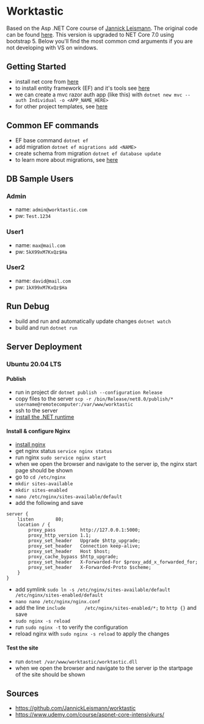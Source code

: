 # Worktastic
Based on the Asp .NET Core course of [Jannick Leismann](https://github.com/JannickLeismann). The original code can be found [here](https://github.com/JannickLeismann/worktastic). This version is upgraded to NET Core 7.0 using bootstrap 5. Below you'll find the most common cmd arguments if you are not developing with VS on windows.

## Getting Started
* install net core from [here](https://learn.microsoft.com/en-us/dotnet/core/install/)
* to install entity framework (EF) and it's tools see [here](https://learn.microsoft.com/en-us/ef/core/cli/dotnet)
* we can create a mvc razor auth app (like this) with `dotnet new mvc --auth Individual -o <APP_NAME_HERE>`
* for other project templates, see [here](https://learn.microsoft.com/en-us/dotnet/core/tools/dotnet-new)

## Common EF commands
* EF base command `dotnet ef`
* add migration `dotnet ef migrations add <NAME>`
* create schema from migration `dotnet ef database update`
* to learn more about migrations, see [here](https://learn.microsoft.com/en-us/ef/core/managing-schemas/migrations/?tabs=dotnet-core-cli)


## DB Sample Users
### Admin
* name: `admin@worktastic.com`
* pw: `Test.1234`
### User1
* name: `max@mail.com`
* pw: `5kX99xM7KxQz$Ha`
### User2
* name: `david@mail.com`
* pw: `1kX99xM7KxQz$Ha`

## Run Debug
* build and run and automatically update changes `dotnet watch`
* build and run `dotnet run`

## Server Deployment
### Ubuntu 20.04 LTS
#### Publish
* run in project dir `dotnet publish --configuration Release`
* copy files to the server `scp -r /bin/Release/net8.0/publish/* username@remotecomputer:/var/www/worktastic`
* ssh to the server
* [install the .NET runtime](https://learn.microsoft.com/en-us/dotnet/core/install/linux-ubuntu-2004)

#### Install & configure Nginx
* [install nginx](https://www.nginx.com/resources/wiki/start/topics/tutorials/install/#official-debian-ubuntu-packages)
* get nginx status `service nginx status`
* run nginx `sudo service nginx start`
* when we open the browser and navigate to the server ip, the nginx start page should be shown
* go to `cd /etc/nginx`
* `mkdir sites-available`
* `mkdir sites-enabled`
* `nano /etc/nginx/sites-available/default`
* add the following and save
```
server {
    listen        80;
    location / {
        proxy_pass         http://127.0.0.1:5000;
        proxy_http_version 1.1;
        proxy_set_header   Upgrade $http_upgrade;
        proxy_set_header   Connection keep-alive;
        proxy_set_header   Host $host;
        proxy_cache_bypass $http_upgrade;
        proxy_set_header   X-Forwarded-For $proxy_add_x_forwarded_for;
        proxy_set_header   X-Forwarded-Proto $scheme;
    }
}
```
* add symlink `sudo ln -s /etc/nginx/sites-available/default /etc/nginx/sites-enabled/default`
* `nano nano /etc/nginx/nginx.conf`
* add the line `include       /etc/nginx/sites-enabled/*;` to `http {}` and save
* `sudo nginx -s reload`
* run `sudo nginx -t` to verify the configuration
* reload nginx with `sudo nginx -s reload` to apply the changes

#### Test the site
* run `dotnet /var/www/worktastic/worktastic.dll`
* when we open the browser and navigate to the server ip the startpage of the site should be shown

## Sources
* https://github.com/JannickLeismann/worktastic
* https://www.udemy.com/course/aspnet-core-intensivkurs/
